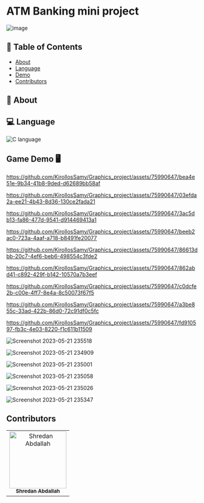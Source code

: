 # ATM Banking mini project

![image]()


## 📝 Table of Contents

- [About](#about)
- [Language](#language)
- [Demo](#demo)
- [Contributors](#contributors)

## 📙 About <a name = "about"></a>



## 💻 Language <a name = "Language"></a>

![C language](https://upload.wikimedia.org/wikipedia/commons/thumb/1/18/C_Programming_Language.svg/200px-C_Programming_Language.svg.png)


## Game Demo 🖥️ <a name = "demo"></a>


https://github.com/KirollosSamy/Graphics_project/assets/75990647/bea4e51e-9b34-41b8-9ded-d62689bb58af



https://github.com/KirollosSamy/Graphics_project/assets/75990647/03efda2a-ee21-4b43-8d36-130ce2fada21



https://github.com/KirollosSamy/Graphics_project/assets/75990647/3ac5db13-fa86-477d-9541-d914469413a1



https://github.com/KirollosSamy/Graphics_project/assets/75990647/beeb2ac0-723a-4aaf-a718-b8491fe20077



https://github.com/KirollosSamy/Graphics_project/assets/75990647/86613dbb-20c7-4ef6-beb6-498554c3fde2




https://github.com/KirollosSamy/Graphics_project/assets/75990647/862abd41-c892-429f-b142-10570a7b3eef



https://github.com/KirollosSamy/Graphics_project/assets/75990647/c0dcfe2b-c00e-4ff7-8e4a-8c50073f67f5



https://github.com/KirollosSamy/Graphics_project/assets/75990647/a3be855c-33ad-422b-86d0-72c91df0c5fc



https://github.com/KirollosSamy/Graphics_project/assets/75990647/fd910597-fb3c-4e03-8220-f1c611b11509





![Screenshot 2023-05-21 235518](https://github.com/KirollosSamy/Graphics_project/assets/75990647/9c42b846-fc31-4f7e-ba6b-ec68387523ab)

![Screenshot 2023-05-21 234909](https://github.com/KirollosSamy/Graphics_project/assets/75990647/bb9656e8-a36f-45c3-8f65-41387b0229fe)

![Screenshot 2023-05-21 235001](https://github.com/KirollosSamy/Graphics_project/assets/75990647/6b1d2f43-2294-4322-9e9f-838c925e9556)

![Screenshot 2023-05-21 235058](https://github.com/KirollosSamy/Graphics_project/assets/75990647/ceaae4cd-21a5-4ba5-92ff-3bf9ab382b74)

![Screenshot 2023-05-21 235026](https://github.com/KirollosSamy/Graphics_project/assets/75990647/85b8512a-ed3a-4cfb-9249-adf53abeab30)

![Screenshot 2023-05-21 235347](https://github.com/KirollosSamy/Graphics_project/assets/75990647/62a1a960-4377-48d7-9357-2886a6aca72b)

## Contributors <a name = "contributors"></a>

<table>
  <tr>
    <td align="center">
    <a href="https://github.com/shredanabdullah" target="_black">
    <img src="https://avatars.githubusercontent.com/u/105118008?v=4" width="150px;" alt="Shredan Abdallah"/>
    <br />
    <sub><b>Shredan Abdallah</b></sub></a>
    </td>
